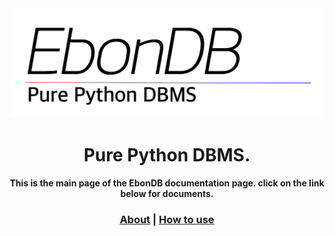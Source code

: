 <center><img src="images/logo.png" width="700"></center>

<center>

<h1>Pure Python DBMS.</h1>
<h4>
This is the main page of the EbonDB documentation page. click on the link below for documents.
</h4>

<h3>
<a href="/ABOUT">About</a>
|
<a href="/HOWTO">How to use</a>
</h3>